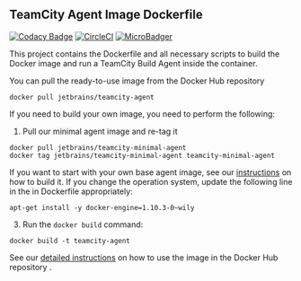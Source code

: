 ## TeamCity Agent Image Dockerfile

[![Codacy Badge](https://api.codacy.com/project/badge/Grade/ebae29299833441f9f0425d580e522e6)](https://www.codacy.com/app/Codacy/teamcity-docker-agent?utm_source=github.com&utm_medium=referral&utm_content=codacy/teamcity-docker-agent&utm_campaign=badger)
[![CircleCI](https://circleci.com/gh/codacy/teamcity-docker-agent.svg?style=svg)](https://circleci.com/gh/codacy/teamcity-docker-agent)
[![MicroBadger](https://images.microbadger.com/badges/image/codacy/teamcity-agent.svg)](https://microbadger.com/images/codacy/teamcity-agent "Get your own image badge on microbadger.com")

This project contains the Dockerfile and all necessary scripts to build the Docker image and run a TeamCity Build Agent inside the container.

You can pull the ready-to-use image from the Docker Hub repository
                                     
`docker pull jetbrains/teamcity-agent`

If you need to build your own image, you need to perform the following:

1) Pull our minimal agent image and re-tag it 
```
docker pull jetbrains/teamcity-minimal-agent
docker tag jetbrains/teamcity-minimal-agent teamcity-minimal-agent
```

If you want to start with your own base agent image, see our [instructions](https://github.com/JetBrains/teamcity-docker-minimal-agent) on how to build it.
If you change the operation system, update the following line in the in Dockerfile appropriately:  
```
apt-get install -y docker-engine=1.10.3-0~wily 
```

3) Run the `docker build` command:
```
docker build -t teamcity-agent
```

See our [detailed instructions](https://hub.docker.com/r/jetbrains/teamcity-agent/) on how to use the image in the Docker Hub repository .
